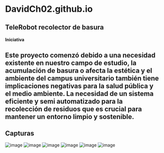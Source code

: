 # DavidCh02.github.io
TeleRobot recolector de basura
----------------------
#### Iniciativa
Este proyecto comenzó debido a una necesidad existente en nuestro campo de estudio, la acumulación de basura o afecta la estética y el ambiente del campus universitario también tiene implicaciones negativas para la salud pública y el medio ambiente. La necesidad de un sistema eficiente y semi automatizado para la recolección de residuos que es crucial para mantener un entorno limpio y sostenible.
----------------
## Capturas
![image](https://github.com/DavidCh02/Brazo-Robotico/assets/166523123/908a4441-c63d-4ca4-aa03-3c819c0bc512)
![image](https://github.com/DavidCh02/Brazo-Robotico/assets/166523123/bfdb9ec5-e06d-4aa1-aa87-175ff044222e)
![image](https://github.com/DavidCh02/Brazo-Robotico/assets/166523123/e9ea588a-3f66-4a57-9b6a-1e2936964dc4)
![image](https://github.com/DavidCh02/Brazo-Robotico/assets/166523123/2e07e837-cb01-408f-a729-70b7d7963a40)
![image](https://github.com/DavidCh02/Brazo-Robotico/assets/166523123/76073647-7242-4520-b0cb-668c4de57f55)
![image](https://github.com/DavidCh02/Brazo-Robotico/assets/166523123/f55f162e-4cee-4d64-a38f-35439d60a862)
